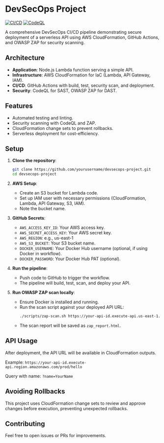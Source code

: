 # DevSecOps Project

[![CI/CD](https://github.com/yourusername/devsecops-project/actions/workflows/deploy.yml/badge.svg)](https://github.com/yourusername/devsecops-project/actions/workflows/deploy.yml)
[![CodeQL](https://github.com/yourusername/devsecops-project/actions/workflows/codeql-analysis.yml/badge.svg)](https://github.com/yourusername/devsecops-project/actions/workflows/codeql-analysis.yml)

A comprehensive DevSecOps CI/CD pipeline demonstrating secure deployment of a serverless API using AWS CloudFormation, GitHub Actions, and OWASP ZAP for security scanning.

## Architecture

- **Application**: Node.js Lambda function serving a simple API.
- **Infrastructure**: AWS CloudFormation for IaC (Lambda, API Gateway, IAM).
- **CI/CD**: GitHub Actions with build, test, security scan, and deployment.
- **Security**: CodeQL for SAST, OWASP ZAP for DAST.

## Features

- Automated testing and linting.
- Security scanning with CodeQL and ZAP.
- CloudFormation change sets to prevent rollbacks.
- Serverless deployment for cost-efficiency.

## Setup

1. **Clone the repository**:
   ```bash
   git clone https://github.com/yourusername/devsecops-project.git
   cd devsecops-project
   ```

2. **AWS Setup**:
   - Create an S3 bucket for Lambda code.
   - Set up IAM user with necessary permissions (CloudFormation, Lambda, API Gateway, S3, IAM).
   - Note the bucket name.

3. **GitHub Secrets**:
   - `AWS_ACCESS_KEY_ID`: Your AWS access key.
   - `AWS_SECRET_ACCESS_KEY`: Your AWS secret key.
   - `AWS_REGION`: e.g., us-east-1
   - `AWS_S3_BUCKET`: Your S3 bucket name.
   - `DOCKER_USERNAME`: Your Docker Hub username (optional, if using Docker in workflow).
   - `DOCKER_PASSWORD`: Your Docker Hub PAT (optional).

4. **Run the pipeline**:
   - Push code to GitHub to trigger the workflow.
   - The pipeline will build, test, scan, and deploy your API.

5. **Run OWASP ZAP scan locally**:
   - Ensure Docker is installed and running.
   - Run the scan script against your deployed API URL:
     ```bash
     ./scripts/zap-scan.sh https://your-api-id.execute-api.us-east-1.amazonaws.com/prod/hello
     ```
   - The scan report will be saved as `zap_report.html`.

## API Usage

After deployment, the API URL will be available in CloudFormation outputs.

Example: `https://your-api-id.execute-api.region.amazonaws.com/prod/hello`

Query with name: `?name=YourName`

## Avoiding Rollbacks

This project uses CloudFormation change sets to review and approve changes before execution, preventing unexpected rollbacks.

## Contributing

Feel free to open issues or PRs for improvements.
###